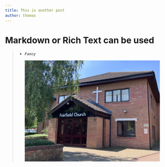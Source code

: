 ```yaml
---
title: This is another post
author: thomas
---
```

# Markdown or Rich Text can be used

> * ***`Fancy`***
>
>   ![This is our church](/images/uploads/render.jpg "Fairfield Church")
>
>
